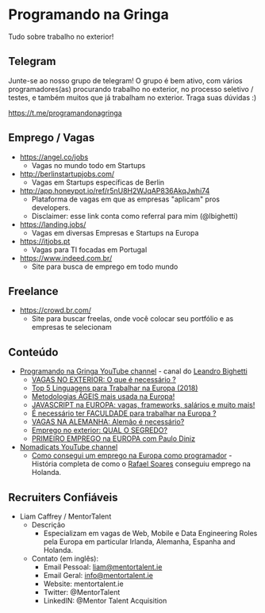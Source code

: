 # Programando na Gringa

Tudo sobre trabalho no exterior!

## Telegram

Junte-se ao nosso grupo de telegram!
O grupo é bem ativo, com vários programadores(as) procurando trabalho no exterior, no processo seletivo / testes, e também muitos que já trabalham no exterior.
Traga suas dúvidas :)

https://t.me/programandonagringa

## Emprego / Vagas

- https://angel.co/jobs
    - Vagas no mundo todo em Startups
- http://berlinstartupjobs.com/
    - Vagas em Startups específicas de Berlin
- http://app.honeypot.io/ref/r5nU8H2WJqAP836AkqJwhi74
    - Plataforma de vagas em que as empresas "aplicam" pros developers.
    - Disclaimer: esse link conta como referral para mim (@lbighetti)
- https://landing.jobs/
    - Vagas em diversas Empresas e Startups na Europa 
- https://itjobs.pt
    - Vagas para TI focadas em Portugal
- https://www.indeed.com.br/
    - Site para busca de emprego em todo mundo
    
## Freelance
- https://crowd.br.com/
    - Site para buscar freelas, onde você colocar seu portfólio e as empresas te selecionam
    
## Conteúdo

- [Programando na Gringa YouTube channel](https://www.youtube.com/channel/UCKN63lTXUgCSjR5gPNDUjmw?view_as=subscriber) - canal do [Leandro Bighetti](https://github.com/lbighetti)
    - [VAGAS NO EXTERIOR: O que é necessário ?](https://www.youtube.com/watch?v=oM79eDjjs0Y)
    - [Top 5 Linguagens para Trabalhar na Europa (2018)](https://www.youtube.com/watch?v=mhlVya129fQ)
    - [Metodologias ÁGEIS mais usada na Europa!](https://www.youtube.com/watch?v=jBnU3t_e1q8&t=152s)
    - [JAVASCRIPT na EUROPA: vagas, frameworks, salários e muito mais!](https://www.youtube.com/watch?v=jQr5sKYOJeU)
    - [É necessário ter FACULDADE para trabalhar na Europa ?](https://www.youtube.com/watch?v=LIf16-448Ms)
    - [VAGAS NA ALEMANHA: Alemão é necessário?](https://www.youtube.com/watch?v=yKDKy_IKHC8&t=67s)
    - [Emprego no exterior: QUAL O SEGREDO?](https://www.youtube.com/watch?v=GeQAQXlJ_9Y&t=382s)
    - [PRIMEIRO EMPREGO na EUROPA com Paulo Diniz](https://www.youtube.com/watch?v=Zv_QDjN29_g)
- [Nomadicats YouTube channel](https://www.youtube.com/channel/UCIxXCFpniwQYEa5cwDfBOTg)
    - [Como consegui um emprego na Europa como programador](https://www.youtube.com/watch?v=ZDtrjOstLBY&t=308s) - História completa de como o [Rafael Soares](https://github.com/rafaels88) conseguiu emprego na Holanda.

## Recruiters Confiáveis

- Liam Caffrey / MentorTalent
    - Descrição
        - Especializam em vagas de Web, Mobile e Data Engineering Roles pela Europa em particular Irlanda, Alemanha, Espanha and Holanda.
    - Contato (em inglês):
        - Email Pessoal: liam@mentortalent.ie
        - Email Geral: info@mentortalent.ie
        - Website: mentortalent.ie
        - Twitter: @MentorTalent
        - LinkedIN: @Mentor Talent Acquisition
